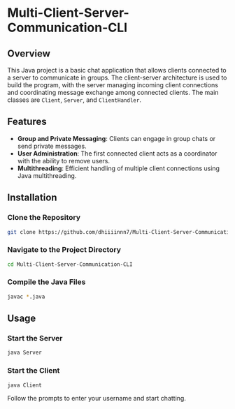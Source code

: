 # Multi-Client-Server-Communication-CLI

## Overview

This Java project is a basic chat application that allows clients connected to a server to communicate in groups. The client-server architecture is used to build the program, with the server managing incoming client connections and coordinating message exchange among connected clients. The main classes are `Client`, `Server`, and `ClientHandler`.

## Features

- **Group and Private Messaging**: Clients can engage in group chats or send private messages.
- **User Administration**: The first connected client acts as a coordinator with the ability to remove users.
- **Multithreading**: Efficient handling of multiple client connections using Java multithreading.

## Installation

### Clone the Repository
```sh
git clone https://github.com/dhiiiinnn7/Multi-Client-Server-Communication-CLI
```

### Navigate to the Project Directory
```sh
cd Multi-Client-Server-Communication-CLI
```

### Compile the Java Files
```sh
javac *.java
```

## Usage

### Start the Server
```sh
java Server
```

### Start the Client
```sh
java Client
```

Follow the prompts to enter your username and start chatting.

